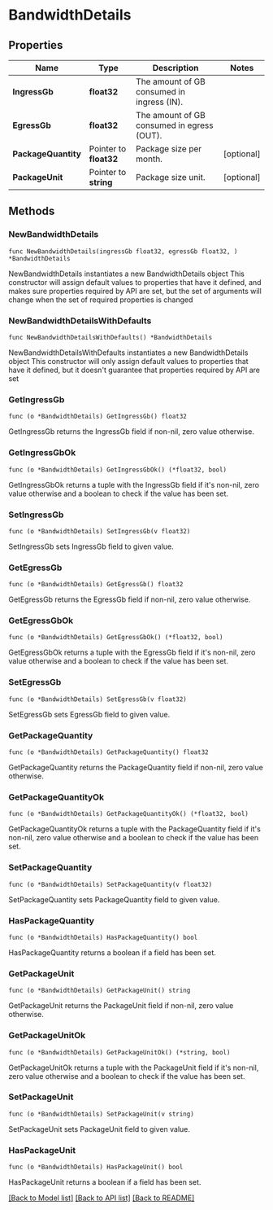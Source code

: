 # BandwidthDetails

## Properties

Name | Type | Description | Notes
------------ | ------------- | ------------- | -------------
**IngressGb** | **float32** | The amount of GB consumed in ingress (IN). | 
**EgressGb** | **float32** | The amount of GB consumed in egress (OUT). | 
**PackageQuantity** | Pointer to **float32** | Package size per month. | [optional] 
**PackageUnit** | Pointer to **string** | Package size unit. | [optional] 

## Methods

### NewBandwidthDetails

`func NewBandwidthDetails(ingressGb float32, egressGb float32, ) *BandwidthDetails`

NewBandwidthDetails instantiates a new BandwidthDetails object
This constructor will assign default values to properties that have it defined,
and makes sure properties required by API are set, but the set of arguments
will change when the set of required properties is changed

### NewBandwidthDetailsWithDefaults

`func NewBandwidthDetailsWithDefaults() *BandwidthDetails`

NewBandwidthDetailsWithDefaults instantiates a new BandwidthDetails object
This constructor will only assign default values to properties that have it defined,
but it doesn't guarantee that properties required by API are set

### GetIngressGb

`func (o *BandwidthDetails) GetIngressGb() float32`

GetIngressGb returns the IngressGb field if non-nil, zero value otherwise.

### GetIngressGbOk

`func (o *BandwidthDetails) GetIngressGbOk() (*float32, bool)`

GetIngressGbOk returns a tuple with the IngressGb field if it's non-nil, zero value otherwise
and a boolean to check if the value has been set.

### SetIngressGb

`func (o *BandwidthDetails) SetIngressGb(v float32)`

SetIngressGb sets IngressGb field to given value.


### GetEgressGb

`func (o *BandwidthDetails) GetEgressGb() float32`

GetEgressGb returns the EgressGb field if non-nil, zero value otherwise.

### GetEgressGbOk

`func (o *BandwidthDetails) GetEgressGbOk() (*float32, bool)`

GetEgressGbOk returns a tuple with the EgressGb field if it's non-nil, zero value otherwise
and a boolean to check if the value has been set.

### SetEgressGb

`func (o *BandwidthDetails) SetEgressGb(v float32)`

SetEgressGb sets EgressGb field to given value.


### GetPackageQuantity

`func (o *BandwidthDetails) GetPackageQuantity() float32`

GetPackageQuantity returns the PackageQuantity field if non-nil, zero value otherwise.

### GetPackageQuantityOk

`func (o *BandwidthDetails) GetPackageQuantityOk() (*float32, bool)`

GetPackageQuantityOk returns a tuple with the PackageQuantity field if it's non-nil, zero value otherwise
and a boolean to check if the value has been set.

### SetPackageQuantity

`func (o *BandwidthDetails) SetPackageQuantity(v float32)`

SetPackageQuantity sets PackageQuantity field to given value.

### HasPackageQuantity

`func (o *BandwidthDetails) HasPackageQuantity() bool`

HasPackageQuantity returns a boolean if a field has been set.

### GetPackageUnit

`func (o *BandwidthDetails) GetPackageUnit() string`

GetPackageUnit returns the PackageUnit field if non-nil, zero value otherwise.

### GetPackageUnitOk

`func (o *BandwidthDetails) GetPackageUnitOk() (*string, bool)`

GetPackageUnitOk returns a tuple with the PackageUnit field if it's non-nil, zero value otherwise
and a boolean to check if the value has been set.

### SetPackageUnit

`func (o *BandwidthDetails) SetPackageUnit(v string)`

SetPackageUnit sets PackageUnit field to given value.

### HasPackageUnit

`func (o *BandwidthDetails) HasPackageUnit() bool`

HasPackageUnit returns a boolean if a field has been set.


[[Back to Model list]](../README.md#documentation-for-models) [[Back to API list]](../README.md#documentation-for-api-endpoints) [[Back to README]](../README.md)


